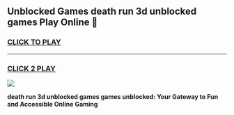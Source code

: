 
## Unblocked Games death run 3d unblocked games Play Online 👋
<h3>
<a href="https://news.freeplayer.one?title=death_run_3d_unblocked_games&ref=17F">CLICK TO PLAY</a></h3>
<hr>

<h3>
<a href="https://news.freeplayer.one?title=death_run_3d_unblocked_games&ref=17F">CLICK 2 PLAY</a>
  
</h3>

<a href="https://news.freeplayer.one?title=death_run_3d_unblocked_games&ref=17F/"><img src="https://clearcache.store/games.png"></a>


**death run 3d unblocked games games unblocked: Your Gateway to Fun and Accessible Online Gaming**
